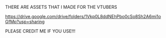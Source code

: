 THERE ARE ASSETS THAT I MADE FOR THE VTUBERS

https://drive.google.com/drive/folders/1Vkp0L8ddNEhPbo0cSo8Sh2A6mi1oGfMp?usp=sharing

PLEASE CREDIT ME IF YOU USE!!!
